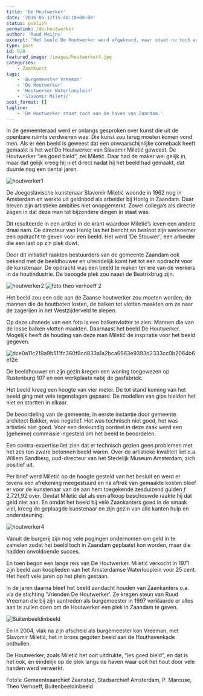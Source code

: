 ```yaml
---
title: 'De Houtwerker'
date: '2016-05-12T15:40:18+00:00'
status: publish
permalink: /de-houtwerker
author: 'Ruud Meijns'
excerpt: 'Het beeld De Houtwerker werd afgekeurd, maar staat nu toch aan de haven van Zaandam.'
type: post
id: 628
featured_image: /images/houtwerker4.jpg
categories:
    - ZaanKunst
tags:
    - 'Burgemeester Vreeman'
    - 'De Houtwerker'
    - 'Houtwerker Waterlooplein'
    - 'Slavomir Miletić'
post_format: []
tagline:
    - 'De Houtwerker staat toch aan de haven van Zaandam.'
---
```

In de gemeenteraad werd er onlangs gesproken over kunst die uit de openbare ruimte verdwenen was. Die kunst zou terug moeten komen vond men. Als er één beeld is geweest dat een onwaarschijnlijke comeback heeft gemaakt is het wel De Houtwerker van Slavomir Miletić geweest. De Houtwerker “ies goed bield”, zei Miletić. Daar had de maker wel gelijk in, maar dat gelijk kreeg hij niet direct nadat hij het beeld had gemaakt, dat duurde nog een tiental jaren.

![houtwerker1](/images/houtwerker1.jpg)

De Joegoslavische kunstenaar Slavomir Miletić woonde in 1962 nog in Amsterdam en werkte uit geldnood als arbeider bij Honig in Zaandam. Daar bleven zijn artistieke ambities niet onopgemerkt. Zowel collega’s als directie zagen in dat deze man tot bijzondere dingen in staat was.

Dit resulteerde in een artikel in de krant waardoor Miletić’s leven een andere draai nam. De directeur van Honig las het bericht en besloot zijn werknemer een opdracht te geven voor een beeld. Het werd ‘De Stouwer’; een arbeider die een last op z’n plek duwt.

Door dit initiatief raakten bestuurders van de gemeente Zaandam ook bekend met de beeldhouwer en uiteindelijk komt het tot een opdracht voor de kunstenaar. De opdracht was een beeld te maken ter ere van de werkers in de houtindustrie. De beoogde plek zou naast de Beatrixbrug zijn.

![houtwerker2](/images/houtwerker2.jpg) ![foto theo verhoeff 2](/images/foto-theo-verhoeff-2.jpg)

Het beeld zou een ode aan de Zaanse houtwerker zou moeten worden, de mannen die de houtboten losten, de balken tot vlotten maakten om ze naar de zagerijen in het Westzijderveld te slepen.

Op deze uitsnede van een foto is een balkenvlotter te zien. Mannen die van de losse balken vlotten maakten. Daarnaast het beeld De Houtwerker. Mogelijk heeft de houding van deze man Miletić de inspiratie voor het beeld gegeven.

![dce0a11c219a9b511fc360f9cd833a1a2bca6963e9393d2333cc0b2064b6e12e](/images/dce0a11c219a9b511fc360f9cd833a1a2bca6963e9393d2333cc0b2064b6e12e.jpg)  

De beeldhouwer en zijn gezin kregen een woning toegewezen op Rustenburg 107 en een werkplaats nabij de gasfabriek.

Het beeld kreeg een hoogte van vier meter. De tot stand koming van het beeld ging met vele tegenslagen gepaard. De modellen van gips hielden het niet en stortten in elkaar.

De beoordeling van de gemeente, in eerste instantie door gemeente architect Bakker, was negatief. Het was technisch niet goed, het was artistiek niet goed. Voor een deskundig oordeel in deze zaak werd een (geheime) commissie ingesteld om het beeld te beoordelen.

Een contra-expertise liet zien dat er technisch gezien geen problemen met het zes ton zware betonnen beeld waren. Over de artistieke kwaliteit liet o.a. Willem Sandberg, oud-directeur van het Stedelijk Museum Amsterdam, zich positief uit.

Per brief werd Miletić op de hoogte gesteld van het besluit en werd er tevens een afrekening meegestuurd en na aftrek van gemaakte kosten bleef er voor de kunstenaar van de aan hem toegekende zesduizend gulden *f* 2.721,92 over. Omdat Miletić dat als een afkoop beschouwde raakte hij dat geld niet aan. En omdat het beeld bij vele Zaankanters goed in de smaak viel, kreeg de geplaagde kunstenaar en zijn gezin van alle kanten hulp en ondersteuning.

![houtwerker4](/images/houtwerker4.jpg)

Vanuit de burgerij zijn nog vele pogingen ondernomen om geld in te zamelen zodat het beeld toch in Zaandam geplaatst kon worden, maar die hadden onvoldoende succes.

En toen begon een lange reis van De Houtwerker. Miletić verkocht in 1971 zijn beeld aan kooplieden van het Amsterdamse Waterlooplein voor 25 cent. Het heeft vele jaren op het plein gestaan.

In de jaren daarna bleef het beeld aandacht houden van Zaankanters o.a. via de stichting ‘Vrienden De Houtwerker’. Ze kregen steun van Ruud Vreeman die bij zijn aantreden als burgemeester in 1997 verklaarde er alles aan te zullen doen om de Houtwerker een plek in Zaandam te geven.

![Buitenbeeldinbeeld](/images/Buitenbeeldinbeeld.jpg)

En in 2004, vlak na zijn afscheid als burgemeester kon Vreeman, met Slavomir Miletić, het in brons gegoten beeld aan de Houthavenkade onthullen.

De Houtwerker, zoals Miletić het ooit uitdrukte, “ies goed bield”, en dat is het ook, en eindelijk op de plek langs de haven waar ooit het hout door vele handen werd verwerkt.

Foto’s: Gemeenteaarchief Zaanstad, Stadsarchief Amsterdam, P. Marcuse, Theo Verhoeff, Buitenbeeldinbeeld